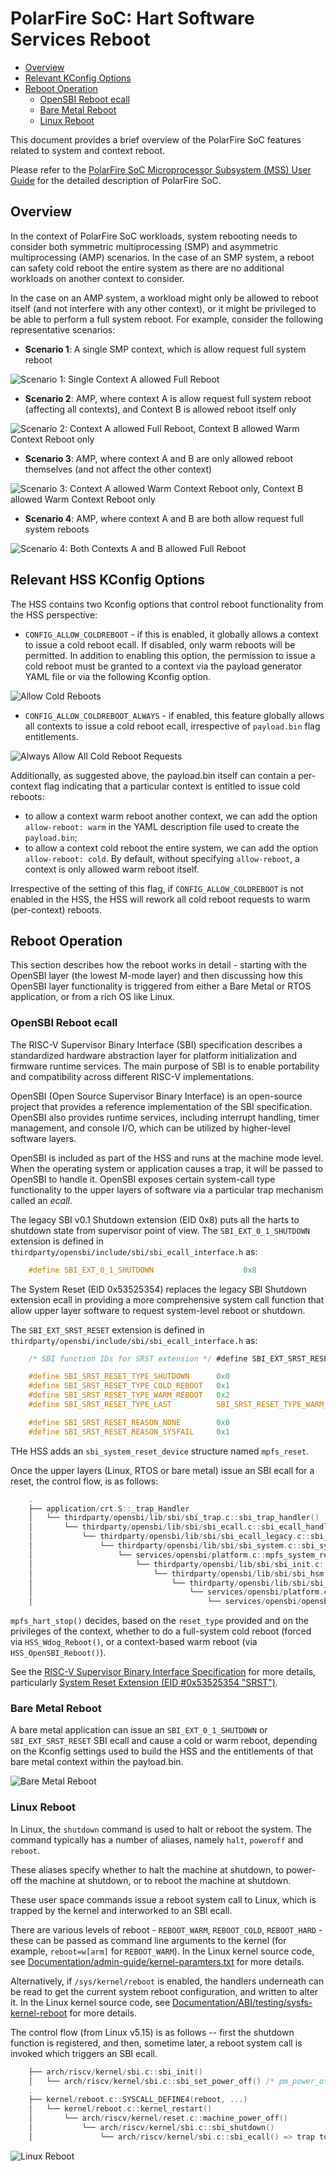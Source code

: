 # PolarFire SoC: Hart Software Services Reboot

* [Overview](#overview)
* [Relevant KConfig Options](#relevant-hss-kconfig-options)
* [Reboot Operation](#reboot-operation)
  * [OpenSBI Reboot ecall](#opensbi-reboot-ecall)
  * [Bare Metal Reboot](#bare-metal-reboot)
  * [Linux Reboot](#linux-reboot)

This document provides a brief overview of the PolarFire SoC features related to system and context reboot.

Please refer to the [PolarFire SoC Microprocessor Subsystem (MSS) User Guide](https://www.microsemi.com/document-portal/doc_download/1244570-ug0880-polarfire-soc-fpga-microprocessor-subsystem-mss-user-guide) for the detailed description of PolarFire SoC.

<a name="overview"></a>

## Overview

In the context of PolarFire SoC workloads, system rebooting needs to consider both symmetric multiprocessing (SMP) and asymmetric multiprocessing (AMP) scenarios. In the case of an SMP system, a reboot can safety cold reboot the entire system as there are no additional workloads on another context to consider.

In the case on an AMP system, a workload might only be allowed to reboot itself (and not interfere with any other context), or it might be privileged to be able to perform a full system reboot.  For example, consider the following representative scenarios:

* **Scenario 1**: A single SMP context, which is allow request full system reboot

![Scenario 1: Single Context A allowed Full Reboot](images/reboot/context-a-smp.drawio.svg)

* **Scenario 2**: AMP, where context A is allow request full system reboot (affecting all contexts), and Context B is allowed reboot itself only

![Scenario 2: Context A allowed Full Reboot, Context B allowed Warm Context Reboot only](images/reboot/context-a-cold-context-b-warm-amp.drawio.svg)

* **Scenario 3**: AMP, where context A and B are only allowed reboot themselves (and not affect the other context)

![Scenario 3: Context A allowed Warm Context Reboot only, Context B allowed Warm Context Reboot only](images/reboot/context-a-warm-context-b-warm-amp.drawio.svg)

* **Scenario 4**: AMP, where context A and B are both allow request full system reboots

![Scenario 4: Both Contexts A and B allowed Full Reboot](images/reboot/context-a-cold-context-b-cold.drawio.svg)

<a name="relevant-hss-kconfig-options"></a>

## Relevant HSS KConfig Options

The HSS contains two Kconfig options that control reboot functionality from the HSS perspective:

* `CONFIG_ALLOW_COLDREBOOT` - if this is enabled, it globally allows a context to issue a cold reboot ecall.  If disabled, only warm reboots will be permitted.  In addition to enabling this option, the permission to issue a cold reboot must be granted to a context via the payload generator YAML file or via the following Kconfig option.

![Allow Cold Reboots](images/reboot/allow-cold-reboot.png)

* `CONFIG_ALLOW_COLDREBOOT_ALWAYS` - if enabled, this feature globally allows all contexts to issue a cold reboot ecall, irrespective of `payload.bin` flag entitlements.

![Always Allow All Cold Reboot Requests](images/reboot/always-allow-any-cold-reboot-request.png)

Additionally, as suggested above, the payload.bin itself can contain a per-context flag indicating that a particular context is entitled to issue cold reboots:

* to allow a context warm reboot another context, we can add the option `allow-reboot: warm` in the YAML description file used to create the `payload.bin`;
* to allow a context cold reboot the entire system, we can add the option `allow-reboot: cold`. By default, without specifying `allow-reboot`, a context is only allowed warm reboot itself.

Irrespective of the setting of this flag, if `CONFIG_ALLOW_COLDREBOOT` is not enabled in the HSS, the HSS will rework all cold reboot requests to warm (per-context) reboots.

<a name="reboot-operation"></a>

## Reboot Operation

This section describes how the reboot works in detail - starting with the OpenSBI layer (the lowest M-mode layer) and then discussing how this OpenSBI layer functionality is triggered from either a Bare Metal or RTOS application, or from a rich OS like Linux.

<a name="opensbi-reboot-ecall"></a>

### OpenSBI Reboot ecall

The RISC-V Supervisor Binary Interface (SBI) specification describes a standardized hardware abstraction layer for platform initialization and firmware runtime services.  The main purpose of SBI is to enable portability and compatibility across different RISC-V implementations.

OpenSBI (Open Source Supervisor Binary Interface) is an open-source project that provides a reference implementation of the SBI specification.  OpenSBI also provides runtime services, including interrupt handling, timer management, and console I/O, which can be utilized by higher-level software layers.

OpenSBI is included as part of the HSS and runs at the machine mode level.  When the operating system or application causes a trap, it will be passed to OpenSBI to handle it. OpenSBI exposes certain system-call type functionality to the upper layers of software via a particular trap mechanism called an *ecall*.

The legacy SBI v0.1 Shutdown extension (EID 0x8) puts all the harts to shutdown state from supervisor point of view.  The `SBI_EXT_0_1_SHUTDOWN` extension is defined in `thirdparty/opensbi/include/sbi/sbi_ecall_interface.h` as:

```C
    #define SBI_EXT_0_1_SHUTDOWN                    0x8
```

The System Reset (EID 0x53525354) replaces the legacy SBI Shutdown extension ecall in providing a more comprehensive system call function that allow upper layer software to request system-level reboot or shutdown.

The `SBI_EXT_SRST_RESET` extension is defined in `thirdparty/opensbi/include/sbi/sbi_ecall_interface.h` as:

```C
    /* SBI function IDs for SRST extension */ #define SBI_EXT_SRST_RESET                0x0

    #define SBI_SRST_RESET_TYPE_SHUTDOWN      0x0
    #define SBI_SRST_RESET_TYPE_COLD_REBOOT   0x1
    #define SBI_SRST_RESET_TYPE_WARM_REBOOT   0x2
    #define SBI_SRST_RESET_TYPE_LAST          SBI_SRST_RESET_TYPE_WARM_REBOOT

    #define SBI_SRST_RESET_REASON_NONE        0x0
    #define SBI_SRST_RESET_REASON_SYSFAIL     0x1
```

THe HSS adds an `sbi_system_reset_device` structure named `mpfs_reset`.

Once the upper layers (Linux, RTOS or bare metal) issue an SBI ecall for a reset, the control flow, is as follows:

```C
    .
    ├── application/crt.S::_trap_Handler
    │   └── thirdparty/opensbi/lib/sbi/sbi_trap.c::sbi_trap_handler()
    │       └── thirdparty/opensbi/lib/sbi/sbi_ecall.c::sbi_ecall_handler()
    │           └── thirdparty/opensbi/lib/sbi/sbi_ecall_legacy.c::sbi_ecall_legacy_handler()
    │               └── thirdparty/opensbi/lib/sbi/sbi_system.c::sbi_system_reset()
    │                   └── services/opensbi/platform.c::mpfs_system_reset()
    │                       └── thirdparty/opensbi/lib/sbi/sbi_init.c::sbi_exit()
    │                           └── thirdparty/opensbi/lib/sbi/sbi_hsm.c::sbi_hsm_exit()
    │                               └── thirdparty/opensbi/lib/sbi/sbi_hsm.c::hsm_device_hart_stop()
    │                                   └── services/opensbi/platform.c:mpfs_hart_stop()
    │                                       └── services/opensbi/opensbi_service.c:HSS_OpenSBI_Reboot() or services/wdog/wdog_service.c:HSS_Wdog_Reboot()
```

`mpfs_hart_stop()` decides, based on the `reset_type` provided and on the privileges of the context, whether to do a full-system cold reboot (forced via `HSS_Wdog_Reboot()`, or a context-based warm reboot (via `HSS_OpenSBI_Reboot()`).

See the [RISC-V Supervisor Binary Interface Specification](https://github.com/riscv-non-isa/riscv-sbi-doc/blob/master/riscv-sbi.adoc) for more details, particularly [System Reset Extension (EID #0x53525354 "SRST")](https://github.com/riscv-non-isa/riscv-sbi-doc/blob/master/riscv-sbi.adoc#system-reset-extension-eid-0x53525354-srst).

<a name="bare-metal-reboot"></a>

### Bare Metal Reboot

A bare metal application can issue an `SBI_EXT_0_1_SHUTDOWN` or `SBI_EXT_SRST_RESET` SBI ecall and cause a cold or warm reboot, depending on the Kconfig settings used to build the HSS and the entitlements of that bare metal context within the payload.bin.

![Bare Metal Reboot](images/reboot/bm-rtos-reboot.drawio.svg)

<a name="linux-reboot"></a>

### Linux Reboot

In Linux, the `shutdown` command is used to halt or reboot the system.  The command typically has a number of aliases, namely `halt`, `poweroff` and `reboot`.

These aliases specify whether to halt the machine at shutdown, to power-off the machine at shutdown, or to reboot the machine at shutdown.

These user space commands issue a reboot system call to Linux, which is trapped by the kernel and interworked to an SBI ecall.

There are various levels of reboot - `REBOOT_WARM`, `REBOOT_COLD`, `REBOOT_HARD` - these can be passed as command line arguments to the kernel (for example, `reboot=w[arm]` for `REBOOT_WARM`). In the Linux kernel source code, see [Documentation/admin-guide/kernel-paramters.txt](https://www.kernel.org/doc/Documentation/admin-guide/kernel-parameters.txt) for more details.

Alternatively, if `/sys/kernel/reboot` is enabled, the handlers underneath can be read to get the current system reboot configuration, and written to alter it. In the Linux kernel source code, see [Documentation/ABI/testing/sysfs-kernel-reboot](https://www.kernel.org/doc/Documentation/ABI/testing/sysfs-kernel-reboot) for more details.

The control flow (from Linux v5.15) is as follows -- first the shutdown function is registered, and then, sometime later, a reboot system call is invoked which triggers an SBI ecall.

```C
    ├── arch/riscv/kernel/sbi.c::sbi_init()
    │   └── arch/riscv/kernel/sbi.c::sbi_set_power_off() /* pm_power_off = sbi_shutdown() */
    .
    ├── kernel/reboot.c::SYSCALL_DEFINE4(reboot, ...)
    │   └── kernel/reboot.c::kernel_restart()
    │       └── arch/riscv/kernel/reset.c::machine_power_off()
    │           └── arch/riscv/kernel/sbi.c::sbi_shutdown()
    │               └── arch/riscv/kernel/sbi.c::sbi_ecall() => trap to HSS...
```

![Linux Reboot](images/reboot/linux-reboot.drawio.svg)

